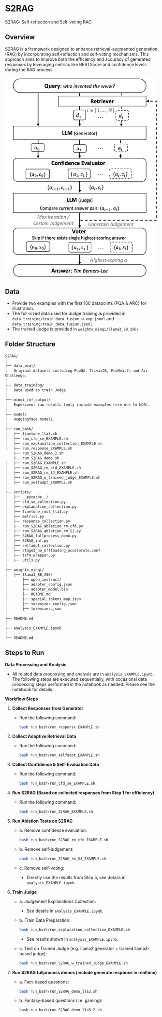 
# S2RAG
S2RAG: Self-reflection and Self-voting RAG

## Overview
S2RAG is a framework designed to enhance retrieval-augmented generation (RAG) by incorporating self-reflection and self-voting mechanisms. This approach aims to improve both the efficiency and accuracy of generated responses by leveraging metrics like BERTScore and confidence levels during the RAG process.

![](image.png)

## Data
- Provide two examples with the first 100 datapoints (PQA & ARC) for illustration.
- The full-sized data used for Judge training is provided in `data_training/train_data_fusion_w_exp.jsonl` and `data_training/train_data_fusion.jsonl`.
- The trained Judge is provided in `weights_minqi/llama3_8B_256/`

## Folder Structure
```
S2RAG/
│
├── data_eval/
│   Original datasets including PopQA, TriviaQA, PubHealth and Arc-Challenge.
│
├── data_training/
│   Data used to train Judge.
│
├── minqi_inf_output/   
│   Experiment raw results (only include examples here due to NDA). 
│
├── model/
|   Huggingface models.
│
├── run_bash/
│   ├── finetune_lla3.sh
│   ├── run_cfd_se_EXAMPLE.sh
│   ├── run_explanation_collection_EXAMPLE.sh
│   ├── run_response_EXAMPLE.sh
    ├── run_S2RAG_demo_2.sh
    ├── run_S2RAG_demo.sh
│   ├── run_S2RAG_EXAMPLE.sh
│   ├── run_S2RAG_rm_cfd_EXAMPLE.sh
│   ├── run_S2RAG_rm_SJ_EXAMPLE.sh
│   ├── run_S2RAG_w_trained_judge_EXAMPLE.sh
│   ├── run_selfadpt_EXAMPLE.sh
│   
├── scripts/
│   ├── __pycache__/
│   ├── cfd_se_collection.py
│   ├── explanation_collection.py
│   ├── finetune_rmst_lla3.py
│   ├── metrics.py
│   ├── response_collection.py
│   ├── run_S2RAG_ablation_rm_cfd.py
│   ├── run_S2RAG_ablation_rm_SJ.py
│   ├── S2RAG_fullprocess_demo.py
│   ├── S2RAG_inf.py
│   ├── selfadpt_collection.py
│   ├── stage3_no_offloading_accelerate.conf
│   ├── tsfm_wrapper.py
│   ├── utils.py
│
├── weights_minqi/
│   ├── llama3_8B_256/
│       ├── open_instruct/
│       ├── adapter_config.json
│       ├── adapter_model.bin
│       ├── README.md
│       ├── special_tokens_map.json
│       ├── tokenizer_config.json
│       ├── tokenizer.json
│
├── README.md
│
├── analysis_EXAMPLE.ipynb
│
└── README.md
```

## Steps to Run
**Data Processing and Analysis**
   - All related data processing and analysis are in `analysis_EXAMPLE.ipynb`. The following steps are executed sequentially, with occasional data processing steps performed in the notebook as needed. Please see the notebook for details.

**Workflow Steps**
1. **Collect Responses from Generator**
   - Run the following command:
     ```bash
     bash run_bash/run_response_EXAMPLE.sh
     ```

2. **Collect Adaptive Retrieval Data**
   - Run the following command:
     ```bash
     bash run_bash/run_selfadpt_EXAMPLE.sh
     ```

3. **Collect Confidence & Self-Evaluation Data**
   - Run the following command:
     ```bash
     bash run_bash/run_cfd_se_EXAMPLE.sh
     ```

4. **Run S2RAG (Based on collected responses from Step 1 for efficiency)**
   - Run the following command:
     ```bash
     bash run_bash/run_S2RAG_EXAMPLE.sh
     ```

5. **Run Ablation Tests on S2RAG**
   - a. Remove confidence evaluation:
     ```bash
     bash run_bash/run_S2RAG_rm_cfd_EXAMPLE.sh
     ```

   - b. Remove self-judgement:
     ```bash
     bash run_bash/run_S2RAG_rm_SJ_EXAMPLE.sh
     ```

   - c. Remove self-voting:
     - Directly use the results from Step 5, see details in `analysis_EXAMPLE.ipynb`.

6. **Train Judge**
   - a. Judgement Explanations Collection:
     - See details in `analysis_EXAMPLE.ipynb`.

   - b. Train Data Preparation:
     ```bash
     bash run_bash/run_explanation_collection_EXAMPLE.sh
     ```
     - See results shown in `analysis_EXAMPLE.ipynb`.

   - c. Test on Trained Judge (e.g. llama2 generator + trained llama3-based judge):
     ```bash
     bash run_bash/run_S2RAG_w_trained_judge_EXAMPLE.sh
     ```

7. **Run S2RAG fullprocess demos (include generate response in realtime)**
   - a. Fact-based questions:
     ```bash
     bash run_bash/run_S2RAG_demo_lla3.sh
     ```

    - b. Fantasy-based questions (i.e. gaming):
      ```bash
      bash run_bash/run_S2RAG_demo_lla3_2.sh
      ```   